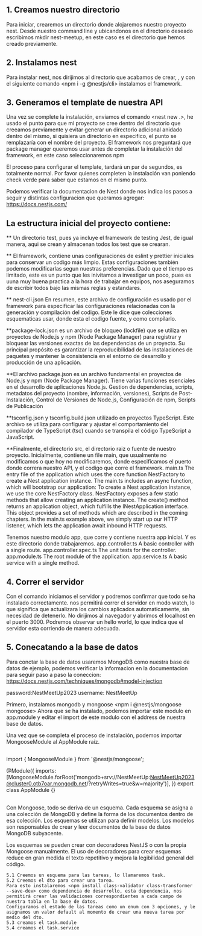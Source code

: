 ## 1. Creamos nuestro directorio

Para iniciar, crearemos un directorio donde alojaremos nuestro proyecto nest. Desde nuestro command line y ubicandonos en el directorio deseado escribimos mkdir nest-meetup, en este caso es el directorio que hemos creado previamente.

## 2. Instalamos nest

Para instalar nest, nos dirijimos al directorio que acabamos de crear, <cd nest-meetup>, y
con el siguiente comando <npm i -g @nestjs/cli> instalamos el framework.

## 3. Generamos el template de nuestra API

Una vez se complete la instalación, enviamos el comando <nest new .>, he usado el punto para que mi proyecto se cree dentro del directorio que creeamos previamente y evitar generar un directorio adicional anidado dentro del mismo, si quisiera un directorio en especifico, el punto se remplazaría con el nombre del proyecto.
El framework nos preguntará que package manager queremos usar antes de completar la instalación del framework, en este caso seleccionaremos npm

El proceso para configurar el template, tardará un par de segundos, es totalmente normal. Por favor quienes completen la instalación van poniendo check verde para saber que estamos en el mismo punto.

Podemos verificar la documentacion de Nest donde nos indica los pasos a seguir y distintas configuracion que queramos agregar:
https://docs.nestjs.com/

## La estructura inicial del proyecto contiene:

\*\* Un directorio test, pues ya incluye el framework de testing Jest, de igual manera, aqui se crean y almacenan todos los test que se crearan.

\*\* El framework, contiene unas configuraciones de eslint y prettier iniciales para conservar un codigo más limpio. Estas configuraciones también podemos modificarlas segun nuestras preferencias. Dado que el tiempo es limitado, este es un punto que les inivitamos a investigar un poco, pues es uuna muy buena practica a la hora de trabajar en equipos, nos aseguramos de escribir todos bajo las mismas reglas y estandares.

\*\* nest-cli.json En resumen, este archivo de configuración es usado por el framework para especificar las configuraciones relacionadas con la generación y compilación del codigo. Este le dice que colecciones esquematicas usar, donde esta el codigo fuente, y como compilarlo.

\*\*package-lock.json es un archivo de bloqueo (lockfile) que se utiliza en proyectos de Node.js y npm (Node Package Manager) para registrar y bloquear las versiones exactas de las dependencias de un proyecto. Su principal propósito es garantizar la reproducibilidad de las instalaciones de paquetes y mantener la consistencia en el entorno de desarrollo y producción de una aplicación.

\*\*El archivo package.json es un archivo fundamental en proyectos de Node.js y npm (Node Package Manager). Tiene varias funciones esenciales en el desarrollo de aplicaciones Node.js. Gestion de dependencias, scripts, metadatos del proyecto (nombre, información, versiones), Scripts de Post-Instalación, Control de Versiones de Node.js, Configuración de npm, Scripts de Publicación

\*\*tsconfig.json y tsconfig.build.json utilizado en proyectos TypeScript. Este archivo se utiliza para configurar y ajustar el comportamiento del compilador de TypeScript (tsc) cuando se transpila el código TypeScript a JavaScript.

\*\*Finalmente, el directorio src, el directorio raiz o fuente de nuestro proyecto. Inicialmente, contiene un file main, que usualmente no modificamos o que hoy no modificaremos, donde especificamos el puerto donde correra nuestro API, y el codigo que corre el framework.
main.ts The entry file of the application which uses the core function NestFactory to create a Nest application instance.
The main.ts includes an async function, which will bootstrap our application:
To create a Nest application instance, we use the core NestFactory class. NestFactory exposes a few static methods that allow creating an application instance. The create() method returns an application object, which fulfills the INestApplication interface. This object provides a set of methods which are described in the coming chapters. In the main.ts example above, we simply start up our HTTP listener, which lets the application await inbound HTTP requests.

Tenemos nuestro modulo app, que corre y contiene nuestra app inicial. Y es este directorio donde trabajaremos.
app.controller.ts A basic controller with a single route.
app.controller.spec.ts The unit tests for the controller.
app.module.ts The root module of the application.
app.service.ts A basic service with a single method.

## 4. Correr el servidor

Con el comando <npm run start> iniciamos el servidor y podremos confirmar que todo se ha instalado correctamente. <npm run start:dev> nos permitirá correr el servidor en modo watch, lo que significa que actualizara los cambios aplicados automaticamente, sin necesidad de detenerlo.
No dirijimos al navegador y abrimos el localhost en el puerto 3000. Podremos observar un hello world, lo que indica que el servidor esta corriendo de manera adecuada.

## 5. Conecatando a la base de datos

Para conctar la base de datos usaremos MongoDB como nuestra base de datos de ejemplo, podemos verificar la informacion en la documentacion para seguir paso a paso la coneccion:
https://docs.nestjs.com/techniques/mongodb#model-injection

password:NestMeetUp2023
username: NestMeetUp

Primero, instalamos mongodb <npm install mongodb> y mongoose <npm i @nestjs/mongoose mongoose>
Ahora que se ha instalado, podemos importar este modulo en app.module y editar el import de este modulo con el address de nuestra base de datos.

Una vez que se completa el proceso de instalación, podemos importar MongooseModule al AppModule raíz.

##

import { MongooseModule } from '@nestjs/mongoose';

@Module({
imports: [MongooseModule.forRoot('mongodb+srv://NestMeetUp:NestMeetUp2023@cluster0.otb7oar.mongodb.net/?retryWrites=true&w=majority')],
})
export class AppModule {}

##

Con Mongoose, todo se deriva de un esquema. Cada esquema se asigna a una colección de MongoDB y define la forma de los documentos dentro de esa colección. Los esquemas se utilizan para definir modelos. Los modelos son responsables de crear y leer documentos de la base de datos MongoDB subyacente.

Los esquemas se pueden crear con decoradores NestJS o con la propia Mongoose manualmente. El uso de decoradores para crear esquemas reduce en gran medida el texto repetitivo y mejora la legibilidad general del código.

    5.1 Creemos un esquema para las tareas, lo llamaremos task.
    5.2 Creemos el dto para crear una tarea.
    Para esto instalaremos <npm install class-validator class-transformer --save-dev> como dependencia de desarrollo, esta dependencia, nos permitirá crear las validaciones correspondientes a cada campo de nuestra tabla en la base de datos.
    Configuramos el estado de las tareas como un enum con 3 opciones, y le asignamos un valor default al momento de crear una nueva tarea por medio del dto.
    5.3 creamos el task.module
    5.4 creamos el task.service
